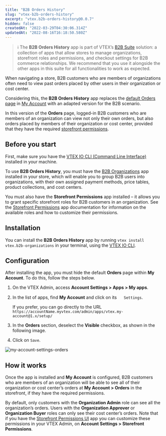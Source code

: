 ```yaml
---
title: "B2B Orders History"
slug: "vtex-b2b-orders-history"
excerpt: "vtex.b2b-orders-history@0.0.7"
hidden: false
createdAt: "2022-03-29T04:30:06.314Z"
updatedAt: "2022-08-16T16:18:50.580Z"
---
```

> ℹ The **B2B Orders History** app is part of VTEX’s [B2B Suite](https://developers.vtex.com/vtex-developer-docs/docs/vtex-b2b-suite) solution: a collection of apps that allow stores to manage organizations, storefront roles and permissions, and checkout settings for B2B commerce relationships. We recommend that you use it alongside the other apps in this suite for all functionalities to work as expected.


When navigating a store, B2B customers who are members of organizations often need to view past orders placed by other users in their organization or cost center.

Considering this, the **B2B Orders History** app replaces the [default Orders page](https://help.vtex.com/en/tutorial/how-my-account-works--2BQ3GiqhqGJTXsWVuio3Xh#orders) in [My Account](https://help.vtex.com/en/tutorial/how-my-account-works--2BQ3GiqhqGJTXsWVuio3Xh) with an adapted version for the B2B scenario.

In this version of the **Orders** page, logged-in B2B customers who are members of an organization can view not only their own orders, but also orders placed by members of their organization or cost center, provided that they have the required [storefront permissions](https://developers.vtex.com/vtex-developer-docs/docs/vtex-storefront-permissions).


## Before you start

First, make sure you have the [VTEX IO CLI (Command Line Interface)](https://developers.vtex.com/vtex-developer-docs/docs/vtex-io-documentation-vtex-io-cli-install) installed in your machine.

To use **B2B Orders History**, you must have the [B2B Organizations](https://developers.vtex.com/vtex-developer-docs/docs/vtex-b2b-organizations) app installed in your store, which will enable you to group B2B users into organizations, with their own assigned payment methods, price tables, product collections, and cost centers. 

You must also have the **Storefront Permissions** app installed – it allows you to grant specific storefront roles for B2B customers in an organization. See the [Storefront Permissions](https://developers.vtex.com/vtex-developer-docs/docs/vtex-storefront-permissions) app documentation for information on the available roles and how to customize their permissions.


## Installation

You can install the **B2B Orders History** app by running `vtex install vtex.b2b-organizations` in your terminal, using the [VTEX IO CLI](https://developers.vtex.com/vtex-developer-docs/docs/vtex-io-documentation-vtex-io-cli-installation-and-command-reference).


## Configuration

After installing the app, you must hide the default **Orders** page within **My Account**. To do this, follow the steps below.



1. On the VTEX Admin, access **Account Settings > Apps > My apps**.
2. In the list of apps, find **My Account** and click on its <img src="https://user-images.githubusercontent.com/77292838/160175751-b3803ff1-41f1-46d2-981a-b57693c03f79.png" width="15" alt-text="gear-icon"/> `Settings`.

    If you prefer, you can go directly to the URL `https://accountName.myvtex.com/admin/apps/vtex.my-account@1.x/setup/`

3. In the **Orders** section, deselect the **Visible** checkbox, as shown in the following image.
4. Click on `Save`.

![my-account-settings-orders](https://user-images.githubusercontent.com/77292838/160175754-67874b5b-e1e1-4baa-9209-6b6a35c024f8.png)



## How it works

Once the app is installed and **My Account** is configured, B2B customers who are members of an organization will be able to see all of their organization or cost center’s orders at **My Account > Orders** in the storefront, if they have the required permissions.

By default, only customers with the **Organization Admin** role can see all the organization’s orders. Users with the **Organization Approver** or **Organization Buyer** roles can only see their cost center’s orders. Note that if you have the [Storefront Permissions UI](https://developers.vtex.com/vtex-developer-docs/docs/vtex-storefront-permissions-ui) app you can customize these permissions in your VTEX Admin, on **Account Settings > Storefront Permissions**.
